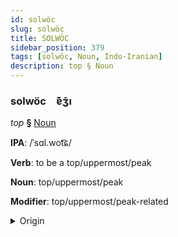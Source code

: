 ```yaml
---
id: solwöc
slug: solwöc
title: SOLWÖC
sidebar_position: 379
tags: [solwöc, Noun, Indo-Iranian]
description: top § Noun
---
```


### solwöc&emsp;<span kind="abugida">ɐ͊ʒ̄ı</span>

*top* **§** [Noun](../../tags/Noun)

**IPA**: /ˈsɑl.wot͡ɕ/

**Verb**: to be a top/uppermost/peak

**Noun**: top/uppermost/peak

**Modifier**: top/uppermost/peak-related

<details>
    <summary>Origin</summary>
    Hindi सर्वोच्च sarvocc [sɐɾ.ʋoː(t̚)t͡ʃ]<br/>
    <em>Indo-Iranian Language Family</em>
</details>